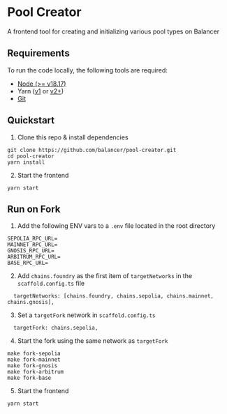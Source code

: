 # Pool Creator

A frontend tool for creating and initializing various pool types on Balancer

## Requirements

To run the code locally, the following tools are required:

- [Node (>= v18.17)](https://nodejs.org/en/download/)
- Yarn ([v1](https://classic.yarnpkg.com/en/docs/install/) or [v2+](https://yarnpkg.com/getting-started/install))
- [Git](https://git-scm.com/downloads)

## Quickstart

1. Clone this repo & install dependencies

```
git clone https://github.com/balancer/pool-creator.git
cd pool-creator
yarn install
```

2. Start the frontend

```
yarn start
```

## Run on Fork

1. Add the following ENV vars to a `.env` file located in the root directory

```
SEPOLIA_RPC_URL=
MAINNET_RPC_URL=
GNOSIS_RPC_URL=
ARBITRUM_RPC_URL=
BASE_RPC_URL=
```

2. Add `chains.foundry` as the first item of `targetNetworks` in the `scaffold.config.ts` file

```
  targetNetworks: [chains.foundry, chains.sepolia, chains.mainnet, chains.gnosis],
```

3. Set a `targetFork` network in `scaffold.config.ts`

```
  targetFork: chains.sepolia,
```

4. Start the fork using the same network as `targetFork`

```
make fork-sepolia
make fork-mainnet
make fork-gnosis
make fork-arbitrum
make fork-base
```

5. Start the frontend

```
yarn start
```
